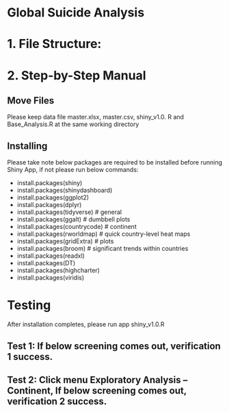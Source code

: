 # Global Suicide Analysis
# 1.	File Structure:
 

# 2.	Step-by-Step Manual
## Move Files
Please keep data file master.xlsx, master.csv, shiny_v1.0. R and Base_Analysis.R at the same working directory

## Installing 
Please take note below packages are required to be installed before running Shiny App, if not please run below commands:

- install.packages(shiny)
- install.packages(shinydashboard)
- install.packages(ggplot2)
- install.packages(dplyr)
- install.packages(tidyverse) # general
- install.packages(ggalt) # dumbbell plots
- install.packages(countrycode) # continent
- install.packages(rworldmap) # quick country-level heat maps
- install.packages(gridExtra) # plots
- install.packages(broom) # significant trends within countries
- install.packages(readxl)
- install.packages(DT)
- install.packages(highcharter)
- install.packages(viridis)

# Testing
After installation completes, please run app shiny_v1.0.R 
## Test 1: If below screening comes out, verification 1 success.
 
## Test 2: Click menu Exploratory Analysis – Continent, If below screening comes out, verification 2 success.
 



